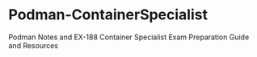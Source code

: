 # Podman-ContainerSpecialist
Podman Notes and EX-188 Container Specialist Exam Preparation Guide and Resources 
